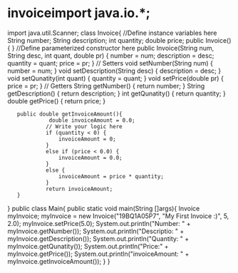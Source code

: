 # invoiceimport java.io.*;
import java.util.Scanner; 
class Invoice{
        //Define instance variables here
        String number;
        String description;
        int quantity;
        double price;
        public Invoice(){ }
        //Define parameterized constructor here
        public Invoice(String num, String desc, int quant, double pr) {
            number = num;
            description = desc;
            quantity = quant;
            price = pr;
        }
       // Setters
        void setNumber(String num) {
            number = num;
        }
        void setDescription(String desc) {
            description = desc;
        }
        void setQunatity(int quant) {
            quantity = quant;
        }
        void setPrice(double pr) {
            price = pr;
        }
       // Getters
        String getNumber() {
            return number;
        }
        String getDescription() {
            return description;
        }
        int getQunatity() {
            return quantity;
        }
        double getPrice() {
            return price;
        }

       public double getInvoiceAmount(){
                 double invoiceAmount = 0.0;
                // Write your logic here
                if (quantity < 0) {
                    invoiceAmount = 0;
                }
                else if (price < 0.0) {
                    invoiceAmount = 0.0;
                }
                else {
                    invoiceAmount = price * quantity;
                }
                return invoiceAmount;
       }
}
public class Main{
         public static void main(String []args){
                   Invoice myInvoice;
                   myInvoice = new Invoice("19BQ1A05P7", "My First Invoice :)", 5, 2.0);
                   myInvoice.setPrice(5.0);
                   System.out.println("Number: " + myInvoice.getNumber());
                   System.out.println("Descriptio: " + myInvoice.getDescription());
                   System.out.println("Quantity: " + myInvoice.getQunatity());
                   System.out.println("Price:" + myInvoice.getPrice());
                   System.out.println("invoiceAmount: " + myInvoice.getInvoiceAmount());
         }
}
